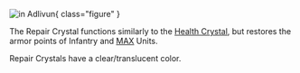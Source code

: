 ![ in
[Adlivun](../locations/Adlivun.md)](../images/ArmorRepairCrystal.jpg){ class="figure" }

The Repair Crystal functions similarly to the
[Health Crystal](Health_Crystal.md), but restores the armor points of Infantry
and [MAX](Mechanized_Assault_Exo-Suit.md) Units.

Repair Crystals have a clear/translucent color.


